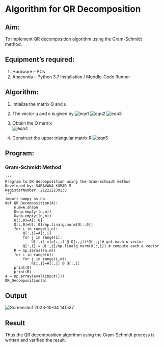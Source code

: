 # Algorithm for QR Decomposition
## Aim:
To implement QR decomposition algorithm using the Gram-Schmidt method.
## Equipment’s required:
1.	Hardware – PCs
2.	Anaconda – Python 3.7 Installation / Moodle-Code Runner
## Algorithm:
1.	Intialize the matrix Q and u
2.	The vector u and e is given by
    ![eqn1](./ex4.jpg)
    ![eqn2](./ex6.jpg)
    ![eqn3](./ex3.jpg)

3.	Obtain the Q matrix   
    ![eqn4](./ex1.jpg)
4.	Construct the upper triangular matrix R
    ![eqn5](./ex2.jpg)
## Program:
### Gram-Schmidt Method
```
''' 
Program to QR decomposition using the Gram-Schmidt method
Developed by: SARAVANA KUMAR M
RegisterNumber: 212222230133
'''
import numpy as np
def QR_Decomposition(A):
    n,m=A.shape
    Q=np.empty((n,n))
    U=np.empty((n,n))
    U[:,0]=A[:,0]
    Q[:,0]=U[:,0]/np.linalg.norm(U[:,0])
    for i in range(1,n):
        U[:,i]=A[:,i]
        for j in range(i):
            U[:,i]-=(a[:,i] @ Q[:,j])*Q[:,j]# get each u vector    
        Q[:,i] = U[:,i]/np.linalg.norm(U[:,i]) # compute each e vector     
    R = np.zeros((n,m))
    for i in range(n):
        for j in range(i,m):
            R[i,j]=A[:,j] @ Q[:,i]
    print(Q)
    print(R) 
a = np.array(eval(input()))
QR_Decomposition(a)
```
## Output
![Screenshot 2023-10-04 141537](https://github.com/Saravana-kumar369/QRdecomposition/assets/117925254/b4c3fa36-229b-445b-90a0-4d992768f3b9)

## Result
Thus the QR decomposition algorithm using the Gram-Schmidt process is written and verified the result.
